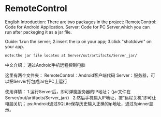 # RemoteControl
English Introduction:
There are two packages in the project:
    RemoteControl: Code for Android Application.
    Server: Code for PC Server,which you can run after packeging it as a jar file.

Guide:
    1.run the server;
    2.insert the ip on your app;
    3.click "shotdown" on your app.
    
    note:the jar file locates at Server/out/artifacts/Server_jar/

中文介绍：
通过Android手机远程控制电脑

这里有两个文件夹：
RemoteControl：Android客户端代码
Server：服务器，可以把Server打包成jar在PC上运行

使用详情：
    1.运行Server后，即可弹窗服务器的IP地址；（jar文件在Server/out/artifacts/Server_jar/）
    2.然后手机输入IP地址，按“远程关机”即可让电脑关机；
    ps:Android通过SQLite保存历史输入正确的ip地址，通过Spinner显示。
    
    
